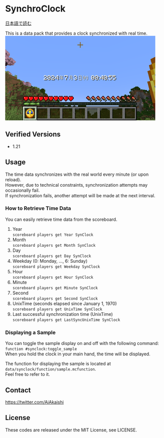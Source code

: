 # SynchroClock

[日本語で読む](りーどみー.md)

This is a data pack that provides a clock synchronized with real time.
![Clock Display Sample](sample.png)

## Verified Versions

- 1.21

## Usage

The time data synchronizes with the real world every minute (or upon reload).  
However, due to technical constraints, synchronization attempts may occasionally fail.  
If synchronization fails, another attempt will be made at the next interval.

### How to Retrieve Time Data

You can easily retrieve time data from the scoreboard.

1. Year  
   `scoreboard players get Year SynClock`
2. Month  
   `scoreboard players get Month SynClock`
3. Day  
   `scoreboard players get Day SynClock`
4. Weekday (0: Monday, ..., 6: Sunday)  
   `scoreboard players get Weekday SynClock`
5. Hour  
   `scoreboard players get Hour SynClock`
6. Minute  
   `scoreboard players get Minute SynClock`
7. Second  
   `scoreboard players get Second SynClock`
8. UnixTime (seconds elapsed since January 1, 1970)  
   `scoreboard players get UnixTime SynClock`
9. Last successful synchronization time (UnixTime)  
   `scoreboard players get LastSyncUnixTime SynClock`

### Displaying a Sample

You can toggle the sample display on and off with the following command:  
`function #synclock:toggle_sample`  
When you hold the clock in your main hand, the time will be displayed.  
  
The function for displaying the sample is located at `data/synclock/function/sample.mcfunction`.  
Feel free to refer to it.

## Contact

<https://twitter.com/AiAkaishi>

## License

These codes are released under the MIT License, see LICENSE.
